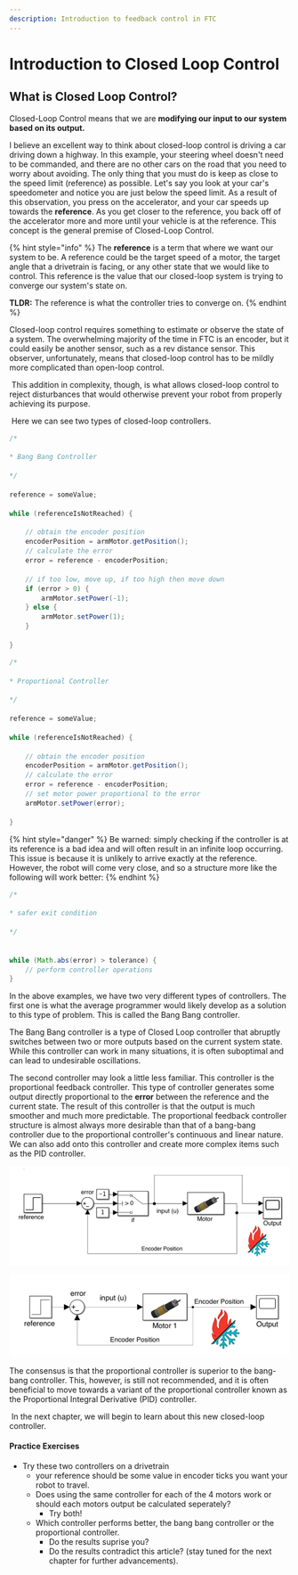 ```yaml
---
description: Introduction to feedback control in FTC
---
```


# Introduction to Closed Loop Control

## What is Closed Loop Control?

Closed-Loop Control means that we are **modifying our input to our system based on its output.**

I believe an excellent way to think about closed-loop control is driving a car driving down a highway. In this example, your steering wheel doesn't need to be commanded, and there are no other cars on the road that you need to worry about avoiding. The only thing that you must do is keep as close to the speed limit (reference) as possible. Let's say you look at your car's speedometer and notice you are just below the speed limit. As a result of this observation, you press on the accelerator, and your car speeds up towards the **reference**. As you get closer to the reference, you back off of the accelerator more and more until your vehicle is at the reference. This concept is the general premise of Closed-Loop Control.

{% hint style="info" %}
The **reference** is a term that where we want our system to be. A reference could be the target speed of a motor, the target angle that a drivetrain is facing, or any other state that we would like to control. This reference is the value that our closed-loop system is trying to converge our system's state on.

**TLDR:** The reference is what the controller tries to converge on.
{% endhint %}

Closed-loop control requires something to estimate or observe the state of a system. The overwhelming majority of the time in FTC is an encoder, but it could easily be another sensor, such as a rev distance sensor. This observer, unfortunately, means that closed-loop control has to be mildly more complicated than open-loop control.

‌ This addition in complexity, though, is what allows closed-loop control to reject disturbances that would otherwise prevent your robot from properly achieving its purpose.

‌ Here we can see two types of closed-loop controllers.

```java
/*

* Bang Bang Controller

*/

reference = someValue;

while (referenceIsNotReached) {

    // obtain the encoder position
    encoderPosition = armMotor.getPosition();
    // calculate the error
    error = reference - encoderPosition;

    // if too low, move up, if too high then move down
    if (error > 0) {
        armMotor.setPower(-1);
    } else {
        armMotor.setPower(1);
    }

}

```

```java
/*

* Proportional Controller

*/

reference = someValue;

while (referenceIsNotReached) {

    // obtain the encoder position
    encoderPosition = armMotor.getPosition();
    // calculate the error
    error = reference - encoderPosition;
    // set motor power proportional to the error
    armMotor.setPower(error);

}
```

{% hint style="danger" %}
Be warned: simply checking if the controller is at its reference is a bad idea and will often result in an infinite loop occurring. This issue is because it is unlikely to arrive exactly at the reference. However, the robot will come very close, and so a structure more like the following will work better:
{% endhint %}

```java
/*

* safer exit condition

*/


while (Math.abs(error) > tolerance) {
    // perform controller operations
}
```

In the above examples, we have two very different types of controllers. The first one is what the average programmer would likely develop as a solution to this type of problem. This is called the Bang Bang controller.

The Bang Bang controller is a type of Closed Loop controller that abruptly switches between two or more outputs based on the current system state. While this controller can work in many situations, it is often suboptimal and can lead to undesirable oscillations.

The second controller may look a little less familiar. This controller is the proportional feedback controller. This type of controller generates some output directly proportional to the **error** between the reference and the current state. The result of this controller is that the output is much smoother and much more predictable. The proportional feedback controller structure is almost always more desirable than that of a bang-bang controller due to the proportional controller's continuous and linear nature. We can also add onto this controller and create more complex items such as the PID controller.

![Simulink Model of a Bang Bang Controller](.gitbook/assets/bang-bang.png)

![Simulink Model of a Proportional Controller](.gitbook/assets/proportional-controller.png)

The consensus is that the proportional controller is superior to the bang-bang controller. This, however, is still not recommended, and it is often beneficial to move towards a variant of the proportional controller known as the Proportional Integral Derivative (PID) controller.

‌ In the next chapter, we will begin to learn about this new closed-loop controller.

#### Practice Exercises

* Try these two controllers on a drivetrain
  * your reference should be some value in encoder ticks you want your robot to travel.
  * Does using the same controller for each of the 4 motors work or should each motors output be calculated seperately?
    * Try both!
  * Which controller performs better, the bang bang controller or the proportional controller.
    * Do the results suprise you?
    * Do the results contradict this article? (stay tuned for the next chapter for further advancements).



